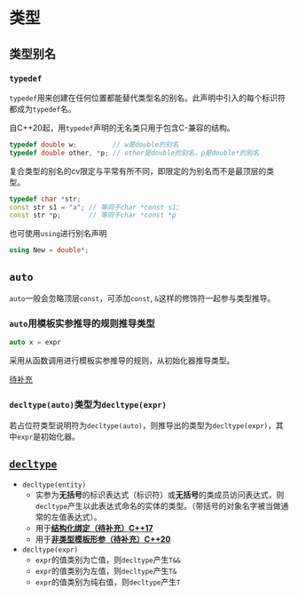 # 类型

## 类型别名

### `typedef`

`typedef`用来创建在任何位置都能替代类型名的别名。此声明中引入的每个标识符都成为`typedef`名。

自C++20起，用`typedef`声明的无名类只用于包含C-兼容的结构。

```cpp
typedef double w;         // w是double的别名
typedef double other, *p; // other是double的别名，p是double*的别名
```

复合类型的别名的cv限定与平常有所不同，即限定的为别名而不是最顶层的类型。

```cpp
typedef char *str;
const str s1 = "a"; // 等同于char *const s1;
const str *p;       // 等同于char *const *p
```

也可使用`using`进行别名声明

```cpp
using New = double*;
```

## `auto`

`auto`一般会忽略顶层`const`，可添加`const`, `&`这样的修饰符一起参与类型推导。

### `auto`用模板实参推导的规则推导类型

```cpp
auto x = expr
```

采用从函数调用进行模板实参推导的规则，从初始化器推导类型。

[待补充](https://zh.cppreference.com/w/cpp/language/auto)

### `decltype(auto)`类型为`decltype(expr)`

若占位符类型说明符为`decltype(auto)`，则推导出的类型为`decltype(expr)`，其中`expr`是初始化器。

## [`decltype`](https://zh.cppreference.com/w/cpp/language/decltype)

- `decltype(entity)`
  - 实参为**无括号**的标识表达式（标识符）或**无括号**的类成员访问表达式，则`decltype`产生以此表达式命名的实体的类型。（带括号的对象名字被当做通常的左值表达式）。
  - 用于[**结构化绑定（待补充）C++17**](https://zh.cppreference.com/w/cpp/language/structured_binding)
  - 用于[**非类型模板形参（待补充）C++20**](https://zh.cppreference.com/w/cpp/language/template_parameters#.E9.9D.9E.E7.B1.BB.E5.9E.8B.E6.A8.A1.E6.9D.BF.E5.BD.A2.E5.8F.82)
- `decltype(expr)`
  - `expr`的值类别为亡值，则`decltype`产生`T&&`
  - `expr`的值类别为左值，则`decltype`产生`T&`
  - `expr`的值类别为纯右值，则`decltype`产生`T`
